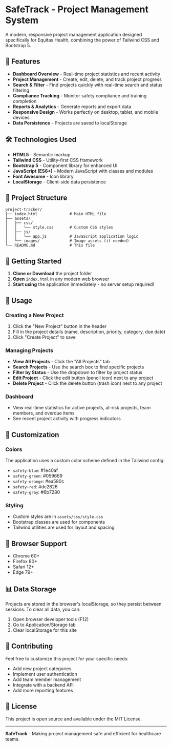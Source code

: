 # SafeTrack - Project Management System

A modern, responsive project management application designed specifically for Equitas Health, combining the power of Tailwind CSS and Bootstrap 5.

## 🚀 Features

- **Dashboard Overview** - Real-time project statistics and recent activity
- **Project Management** - Create, edit, delete, and track project progress
- **Search & Filter** - Find projects quickly with real-time search and status filtering
- **Compliance Tracking** - Monitor safety compliance and training completion
- **Reports & Analytics** - Generate reports and export data
- **Responsive Design** - Works perfectly on desktop, tablet, and mobile devices
- **Data Persistence** - Projects are saved to localStorage

## 🛠️ Technologies Used

- **HTML5** - Semantic markup
- **Tailwind CSS** - Utility-first CSS framework
- **Bootstrap 5** - Component library for enhanced UI
- **JavaScript (ES6+)** - Modern JavaScript with classes and modules
- **Font Awesome** - Icon library
- **LocalStorage** - Client-side data persistence

## 📁 Project Structure

```
project-tracker/
├── index.html              # Main HTML file
├── assets/
│   ├── css/
│   │   └── style.css       # Custom CSS styles
│   ├── js/
│   │   └── app.js          # JavaScript application logic
│   └── images/             # Image assets (if needed)
└── README.md               # This file
```

## 🚀 Getting Started

1. **Clone or Download** the project folder
2. **Open** `index.html` in any modern web browser
3. **Start using** the application immediately - no server setup required!

## 📱 Usage

### Creating a New Project
1. Click the "New Project" button in the header
2. Fill in the project details (name, description, priority, category, due date)
3. Click "Create Project" to save

### Managing Projects
- **View All Projects** - Click the "All Projects" tab
- **Search Projects** - Use the search box to find specific projects
- **Filter by Status** - Use the dropdown to filter by project status
- **Edit Project** - Click the edit button (pencil icon) next to any project
- **Delete Project** - Click the delete button (trash icon) next to any project

### Dashboard
- View real-time statistics for active projects, at-risk projects, team members, and overdue items
- See recent project activity with progress indicators

## 🎨 Customization

### Colors
The application uses a custom color scheme defined in the Tailwind config:
- `safety-blue`: #1e40af
- `safety-green`: #059669
- `safety-orange`: #ea580c
- `safety-red`: #dc2626
- `safety-gray`: #6b7280

### Styling
- Custom styles are in `assets/css/style.css`
- Bootstrap classes are used for components
- Tailwind utilities are used for layout and spacing

## 🔧 Browser Support

- Chrome 60+
- Firefox 60+
- Safari 12+
- Edge 79+

## 📊 Data Storage

Projects are stored in the browser's localStorage, so they persist between sessions. To clear all data, you can:
1. Open browser developer tools (F12)
2. Go to Application/Storage tab
3. Clear localStorage for this site

## 🤝 Contributing

Feel free to customize this project for your specific needs:
- Add new project categories
- Implement user authentication
- Add team member management
- Integrate with a backend API
- Add more reporting features

## 📄 License

This project is open source and available under the MIT License.

---

**SafeTrack** - Making project management safe and efficient for healthcare teams.
